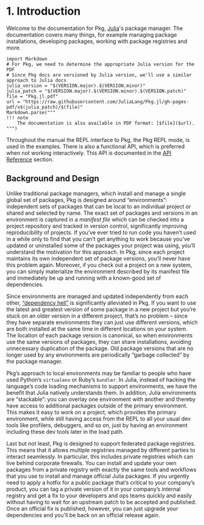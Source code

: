 # **1.** Introduction

Welcome to the documentation for Pkg, [Julia](https://julialang.org)'s package manager.
The documentation covers many things, for example managing package
installations, developing packages, working with package registries and more.

```@eval
import Markdown
# For Pkg, we need to determine the appropriate Julia version for the PDF
# Since Pkg docs are versioned by Julia version, we'll use a similar approach to Julia docs
julia_version = "$(VERSION.major).$(VERSION.minor)"
julia_patch = "$(VERSION.major).$(VERSION.minor).$(VERSION.patch)"
file = "Pkg.jl.pdf"
url = "https://raw.githubusercontent.com/JuliaLang/Pkg.jl/gh-pages-pdf/v$(julia_patch)/$(file)"
Markdown.parse("""
!!! note
    The documentation is also available in PDF format: [$file]($url).
""")
```

Throughout the manual the REPL interface to Pkg, the Pkg REPL mode, is used in the examples.
There is also a functional API, which is preferred when not working
interactively. This API is documented in the [API Reference](@ref) section.

## Background and Design

Unlike traditional
package managers, which install and manage a single global set of packages, Pkg
is designed around “environments”: independent sets of packages that can be
local to an individual project or shared and selected by name. The exact set of
packages and versions in an environment is captured in a _manifest file_ which
can be checked into a project repository and tracked in version control,
significantly improving reproducibility of projects. If you’ve ever tried to run
code you haven’t used in a while only to find that you can’t get anything to
work because you’ve updated or uninstalled some of the packages your project was
using, you’ll understand the motivation for this approach. In Pkg, since each
project maintains its own independent set of package versions, you’ll never have
this problem again. Moreover, if you check out a project on a new system, you
can simply materialize the environment described by its manifest file and
immediately be up and running with a known-good set of dependencies.

Since environments are managed and updated independently from each other,
[“dependency hell”](https://en.wikipedia.org/wiki/Dependency_hell) is significantly alleviated in Pkg. If you want to use the
latest and greatest version of some package in a new project but you’re stuck on
an older version in a different project, that’s no problem – since they have
separate environments they can just use different versions, which are both
installed at the same time in different locations on your system. The location
of each package version is canonical, so when environments use the same versions
of packages, they can share installations, avoiding unnecessary duplication of
the package. Old package versions that are no longer used by any environments
are periodically “garbage collected” by the package manager.

Pkg’s approach to local environments may be familiar to people who have used
Python’s `virtualenv` or Ruby’s `bundler`. In Julia, instead of hacking the
language’s code loading mechanisms to support environments, we have the benefit
that Julia natively understands them. In addition, Julia environments are
“stackable”: you can overlay one environment with another and thereby have
access to additional packages outside of the primary environment. This makes it
easy to work on a project, which provides the primary environment, while still
having access from the REPL to all your usual dev tools like profilers,
debuggers, and so on, just by having an environment including these dev tools
later in the load path.

Last but not least, Pkg is designed to support federated package registries.
This means that it allows multiple registries managed by different parties to
interact seamlessly. In particular, this includes private registries which can
live behind corporate firewalls. You can install and update your own packages
from a private registry with exactly the same tools and workflows that you use
to install and manage official Julia packages. If you urgently need to apply a
hotfix for a public package that’s critical to your company’s product, you can
tag a private version of it in your company’s internal registry and get a fix to
your developers and ops teams quickly and easily without having to wait for an
upstream patch to be accepted and published. Once an official fix is published,
however, you can just upgrade your dependencies and you'll be back on an
official release again.
